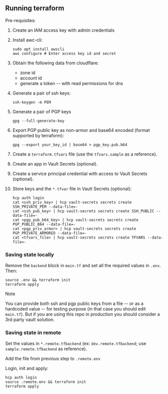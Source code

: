 ## Running terraform

Pre-requisites:

1. Create an IAM access key with admin credentials

2. Install awc-cli:

    ```shell
    sudo apt install awscli
    aws configure # Enter access key id and secret
    ```

3. Obtain the following data from cloudflare:
    - zone id
    - account id
    - generate a token -- with read permissions for dns

4. Generate a pair of ssh keys:

    ```shell
    ssh-keygen -m PEM
    ```

5. Generate a pair of PGP keys

    ```shell
    gpg --full-generate-key
    ```

6. Export PGP public key as non-armor and base64 encoded (format supported by terraform):

    ```shell
    gpg --export your_key_id | base64 > pgp_key.pub.b64
    ```

7. Create a `terraform.tfvars` file (use the `tfvars.sample` as a reference).

8. Create an app in Vault Secrets (optional).

9. Create a service principal credential with access to Vault Secrets (optional).

10. Store keys and the `*.tfvar` file in Vault Secrets (optional):

    ```shell
    hcp auth login
    cat <ssh_priv_key> | hcp vault-secrets secrets create SSH_PRIVATE_PEM --data-file=-
    cat <ssh_pub_key> | hcp vault-secrets secrets create SSH_PUBLIC --data-file=-
    cat <pgp_pub_b64_key> | hcp vault-secrets secrets create PGP_PUBLIC_B64 --data-file=-
    cat <pgp_priv_armor> | hcp vault-secrets secrets create PGP_PRIVATE_ARMORED --data-file=-
    cat <tfvars_file> | hcp vault-secrets secrets create TFVARS --data-file=-
    ```

### Saving state locally

Remove the `backend` block in `main.tf` and set all the required values in `.env`. Then:

```shell
source .env && terraform init
terraform apply
```

Note

You can provide both ssh and pgp public keys from a file -- or as a hardcoded value -- for testing purpose (in that case you should edit `main.tf`). But if you are using this repo in production you should consider a 3rd party vault solution.

### Saving state in remote

Set the values in `*.remote.tfbackend` (ex: `dev.remote.tfbackend`; use `sample.remote.tfbackend` as reference).

Add the file from previous step to `.remote.env` 

Login, init and apply:

```shell
hcp auth login
source .remote.env && terraform init
terraform apply
```